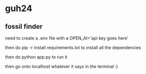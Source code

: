 # guh24
## fossil finder

need to create a .env file with a OPEN_AI='api key goes here' 

then do pip -r install requirements.txt to install all the dependencies

then do python app.py to run it

then go onto localhost whatever it says in the terminal :)
